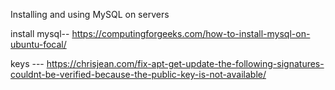 Installing and using MySQL on servers

install mysql-- https://computingforgeeks.com/how-to-install-mysql-on-ubuntu-focal/

keys ---  https://chrisjean.com/fix-apt-get-update-the-following-signatures-couldnt-be-verified-because-the-public-key-is-not-available/
